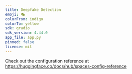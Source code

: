 ```yaml
---
title: Deepfake Detection
emoji: 🎭
colorFrom: indigo
colorTo: yellow
sdk: gradio
sdk_version: 4.44.0
app_file: app.py
pinned: false
license: mit
---
```


Check out the configuration reference at https://huggingface.co/docs/hub/spaces-config-reference
